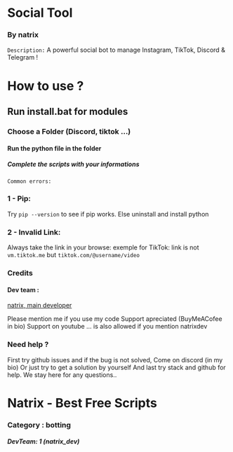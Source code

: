# Social Tool
### By natrix
`Description:` A powerful social bot to manage Instagram, TikTok, Discord & Telegram !

# How to use ? 
## Run install.bat for modules
### Choose a Folder (Discord, tiktok ...)
#### Run the python file in the folder
##### Complete the scripts with your informations 

`Common errors:`
### 1 - Pip:
Try `pip --version` to see if pip works. Else uninstall and install python

### 2 - Invalid Link:
Always take the link in your browse: exemple for TikTok: link is not `vm.tiktok.me` but `tiktok.com/@username/video`

### Credits 
#### Dev team :

[natrix, main developer](https://github.com/natrixdev) 

Please mention me if you use my code 
Support apreciated (BuyMeACofee in bio)
Support on youtube ... is also allowed if you mention natrixdev


### Need help ?
First try github issues and if the bug is not solved, 
Come on discord (in my bio) 
Or just try to get a solution by yourself 
And last try stack and github for help.
We stay here for any questions..


# Natrix - Best Free Scripts 
### Category : botting 
##### DevTeam: 1 (natrix_dev)
